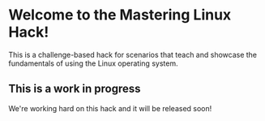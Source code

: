 # Welcome to the Mastering Linux Hack!

This is a challenge-based hack for scenarios that teach and showcase the fundamentals of using the Linux operating system.

## **This is a work in progress**

We're working hard on this hack and it will be released soon!

